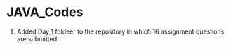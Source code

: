 # JAVA_Codes
1. Added Day_1 foldeer to the repository in which 16 assignment questions are submitted
